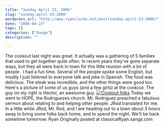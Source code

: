 ```yaml
---
title: "Sunday April 23, 2006"
slug: "sunday-april-23-2006"
wordpress_url: "http://www.ryanclarke.net/post/sunday-april-23-2006/"
date: "2006-04-23"
tags: []
categories: ["Xanga"]
description: ""

---
```


The cookout last night was great. It actually was a gathering of 5 families that used to get together quite often. In recent years they've gone separate ways, but they all were back in town for this little reunion with a lot of people.  I had a fun time. Several of the people spoke some English, but mostly I just listened to everyone talk and joke in Spanish. The food was delicious. The steak was incredible, and the other things were good too. Here's a picture of some of us guys (and a few girls) at the cookout. The guy on my right is Hector, an awesome guy.
[![Cookout folks](http://img.photobucket.com/albums/v300/classicalRyan/Mexico/Cookout.jpg)](http://photobucket.com)
Today we went to HOPE, the Rodriguezes church. Mr. Rodriguez preached a fabulous sermon about relating to and helping other people. JRod translated for me.
In a little while JRod, Mr. Rod, and I are heading out to a town about 3 hours away to bring some folks back home, and to spend the night. We'll be back sometime tomorrow.
Ryan
Originally posted at classicalRyan.xanga.com
